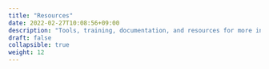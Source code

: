 ```yaml
---
title: "Resources"
date: 2022-02-27T10:08:56+09:00
description: "Tools, training, documentation, and resources for more information."
draft: false
collapsible: true
weight: 12
---
```

